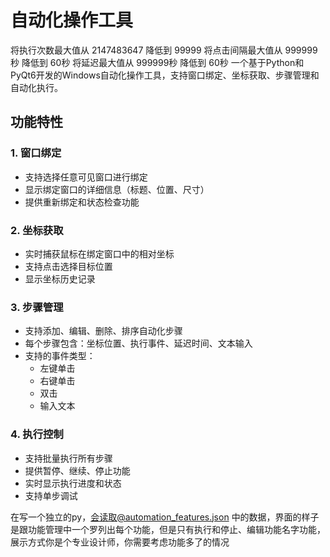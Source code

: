 # 自动化操作工具
将执行次数最大值从 2147483647 降低到 99999
将点击间隔最大值从 999999秒 降低到 60秒
将延迟最大值从 999999秒 降低到 60秒
一个基于Python和PyQt6开发的Windows自动化操作工具，支持窗口绑定、坐标获取、步骤管理和自动化执行。

## 功能特性

### 1. 窗口绑定
- 支持选择任意可见窗口进行绑定
- 显示绑定窗口的详细信息（标题、位置、尺寸）
- 提供重新绑定和状态检查功能

### 2. 坐标获取
- 实时捕获鼠标在绑定窗口中的相对坐标
- 支持点击选择目标位置
- 显示坐标历史记录

### 3. 步骤管理
- 支持添加、编辑、删除、排序自动化步骤
- 每个步骤包含：坐标位置、执行事件、延迟时间、文本输入
- 支持的事件类型：
  - 左键单击
  - 右键单击
  - 双击
  - 输入文本

### 4. 执行控制
- 支持批量执行所有步骤
- 提供暂停、继续、停止功能
- 实时显示执行进度和状态
- 支持单步调试

在写一个独立的py，会读取@automation_features.json 中的数据，界面的样子是跟功能管理中一个罗列出每个功能，但是只有执行和停止、编辑功能名字功能，展示方式你是个专业设计师，你需要考虑功能多了的情况